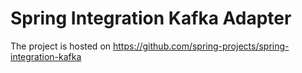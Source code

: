 Spring Integration Kafka Adapter
=================================================

The project is hosted on https://github.com/spring-projects/spring-integration-kafka